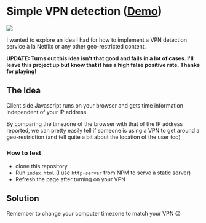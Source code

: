 # Simple VPN detection ([Demo](https://simple-vpn-detector.netlify.com/))

![](assets/demo.gif)

I wanted to explore an idea I had for how to implement a VPN detection service à la Netflix or any other geo-restricted content.

**UPDATE: Turns out this idea isn't that good and fails in a lot of cases. I'll leave this project up but know that it has a high false positive rate. Thanks for playing!**

## The Idea

Client side Javascript runs on your browser and gets time information independent of your IP address.

By comparing the timezone of the browser with that of the IP address reported, we can pretty easily tell if someone is using a VPN to get around a geo-restriction (and tell quite a bit about the location of the user too)

### How to test
* clone this repository
* Run `index.html` (I use `http-server` from NPM to serve a static server)
* Refresh the page after turning on your VPN

## Solution

Remember to change your computer timezone to match your VPN 😉